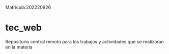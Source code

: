 Matricula:202220926
# tec_web
Repositorio central remoto para los trabajos y actividades que se realizaran en la materia 
